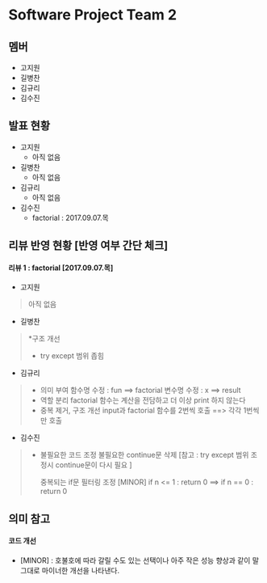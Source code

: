 Software Project Team 2
==========================

멤버
---------
* 고지원
* 길병찬
* 김규리
* 김수진



발표 현황
-----------
* 고지원
	* 아직 없음
* 길병찬
	* 아직 없음
* 김규리
	* 아직 없음
* 김수진
	* factorial  :  2017.09.07.목



리뷰 반영 현황 [반영 여부 간단 체크]
-----------------------------------
#### 리뷰 1  :  factorial [2017.09.07.목]

* 고지원 
> 아직 없음
* 길병찬
>*구조 개선
>	* try except 범위 좁힘
* 김규리
>* 의미 부여
>	함수명 수정 : fun ==> factorial
>	변수명 수정 : x ==> result
>* 역할 분리
>	factorial 함수는 계산을 전담하고 더 이상 print 하지 않는다
>* 중복 제거, 구조 개선
>	input과 factorial 함수를 2번씩 호출  ==>  각각 1번씩만 호출 
* 김수진
>* 불필요한 코드 조정
>	불필요한 continue문 삭제 
>		[참고 : try except 범위 조정시 continue문이 다시 필요 ]
>	
>	중복되는 if문 필터링 조정 [MINOR] 
>		if n <= 1 : return 0  ==>  if n == 0 : return 0



의미 참고
-----------

#### 코드 개선
* [MINOR]  :  호불호에 따라 갈릴 수도 있는 선택이나 아주 작은 성능 향상과 같이 말 그대로 마이너한 개선을 나타낸다. 
 

